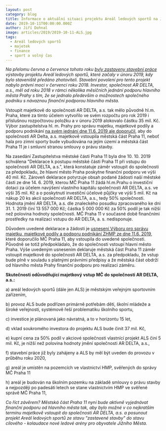 ```yaml
---
layout: post
category: blog
title: Informace o aktuální situaci projektu Areál ledových sportů na Jižním Městě
date: 2019-10-11T00:00:00.000Z
author: Jiří Dohnal
image: articles/2019/2019-10-11-ALS.jpg
tags: 
  - Areál ledových sportů 
  - majetek
  - finance
  - sport a volný čas
---
```

_Na přelomu června a července tohoto roku [byly zastaveny stavební práce](https://www.praha11.cz/cs/aktuality/aktuality-z-prahy-11/pozastaveni-stavby-arealu-ledovych-sportu.html) výstavby projektu Areál ledových sportů, které začaly v únoru 2019, kdy bylo staveniště předáno zhotoviteli. Stavební povolení pro tento projekt nabylo právní moci v červenci roku 2018.
Investor, společnost AR DELTA, a.s., měl od roku 2018 v rámci několika měsíčních jednání podporu hlavního města Prahy s tím, že se jednalo především o možnostech společného podniku s návaznou finanční podporou hlavního města._

Vstoupit majetkově do společnosti AR DELTA, a.s. tak mělo původně hl.m. Praha, které za tímto účelem vytvořilo ve svém rozpočtu pro rok 2019 i příslušnou rozpočtovou položku a v únoru 2019 alokovalo částku 35 mil. Kč. Výbor zastupitelstva hl. m. Prahy pro správu majetku, majetkové podíly a podporu podnikání [na svém jednání dne 11.6. 2019 ale doporučil](http://www.praha.eu/public/d9/fc/5/3037769_1031842__7_ZAPIS_z_jednani_vyboru_ZHMP__TED_.pdf), aby do společnosti AR Delta, a.s. majetkově vstoupila městská část Praha 11, neboť hala pro zimní sporty bude vybudována na jejím území a městská část Praha 11 je i smluvní stranou smlouvy o právu stavby.

Na zasedání Zastupitelstva městské části Praha 11 byla dne 10. 10.  2019 schválena "Deklarace k postupu městské části Praha 11 při vstupu do společnosti AR DELTA, a.s.", která konstatuje záměr vstoupit do společnosti za předpokladu, že hlavní město Praha poskytne finanční podporu ve výši 40 mil. Kč. Zároveň deklarace potvrzuje obsah podané žádosti naší městské části ze dne 14. 6. 2019, kterou MČ Praha 11 žádá hl.m.Prahu o investiční dotaci za účelem navýšení vlastního kapitálu společnosti AR DELTA, a.s. ve výši 35 mil. Kč a o poskytnutí investiční účelové půjčky ve výši 5 mil. Kč na nákup 20 ks akcií společnosti AR DELTA, a.s., tedy 50% společnosti. Hodnota jmění AR DELTA, a.s. dle znaleckého posudku zpracovaného ke dni 31. 1. 2019 činí 13 557 000 Kč; částka 5 000 000 Kč za 50% podíl je tak nižší než polovina hodnoty společnosti. MČ Praha 11 v současné době finančními prostředky na realizaci vstupu do AR DELTA,   a. s. nedisponuje.

Důvodem uvedené deklarace a žádosti je [usnesení Výboru pro správu majetku, majetkové podíly a podporu podnikání ZHMP ze dne 11.6. 2019](http://www.praha.eu/public/d9/fc/5/3037769_1031842__7_ZAPIS_z_jednani_vyboru_ZHMP__TED_.pdf), které doporučilo MČ Praha 11, aby vstoupila do uvedené společnosti. Původně se totiž předpokládalo, že  do společnosti vstoupí hlavní město Praha. Výše uvedeným usnesením deklaruje městská část Praha 11 záměr vstoupit majetkově do společnosti AR DELTA, a.s. za předpokladu, že vstup bude plně v souladu s platnými právními předpisy a že městská část obdrží od hlavního města Prahy finanční podporu pro realizaci záměru.

**Skutečnosti odůvodňující majetkový vstup MČ do společnosti AR DELTA, a.s.:**

a) areál ledových sportů (dále jen ALS) je městským veřejným sportovním zařízením,

b) provoz ALS bude podřízen primárně potřebám dětí, školní mládeže a široké veřejnosti, systémově řeší problematiku školního sportu,

c) investice je plánovaná jako návratná, a to v horizontu 15 let,

d) vklad soukromého investora do projektu ALS  bude činit 37 mil. Kč,

e) kupní cena za 50% podíl v akciové společnosti vlastnící projekt ALS činí 5 mil. Kč, je nižší než polovina hodnoty jmění společnosti AR DELTA, a.s.,

f) stavební práce již byly zahájeny a ALS by měl být uveden do provozu v průběhu roku 2020,

g) areál je umístěn na pozemcích ve vlastnictví HMP, svěřených do správy MČ Praha 11

h) areál je budován na školním pozemku na základě smlouvy o právu stavby a nejpozději po padesáti letech se stane vlastnictvím HMP ve svěřené správě MČ Praha 11,

_Co říct závěrem? Městská část Praha 11 nyní bude aktivně vyjednávat finanční podporu od hlavního města tak, aby bylo možné v co nejkratším termínu majetkově vstoupit do společnosti AR DELTA, a.s. a posunout projekt Areál ledových sportů ze stavu "zastavené stavby" do stavu cílového - kolaudace nové ledové arény pro obyvatele Jižního Města._
